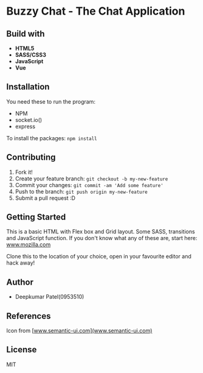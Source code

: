 # Buzzy Chat - The Chat Application 

## Build with 
* **HTML5**
* **SASS/CSS3**
* **JavaScript**
* **Vue**

## Installation 
You need these to run the program:

* NPM
* socket.io()
* express

To install the packages: `npm install`

## Contributing 

1. Fork it!
2. Create your feature branch: `git checkout -b my-new-feature`
3. Commit your changes: `git commit -am 'Add some feature'`
4. Push to the branch: `git push origin my-new-feature`
5. Submit a pull request :D

## Getting Started
This is a basic HTML with Flex box and Grid layout. Some SASS, transitions and JavaScript function.
If you don't know what any of these are, start here: www.mozilla.com

Clone this to the location of your choice, open in your favourite editor and hack away!

## Author
* Deepkumar Patel(0953510)

## References 

Icon from [www.semantic-ui.com](www.semantic-ui.com)

## License
MIT
